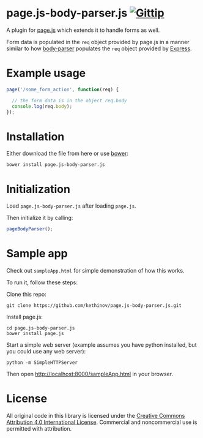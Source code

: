 page.js-body-parser.js [![Gittip](http://img.shields.io/gittip/kethinov.png)](https://www.gittip.com/kethinov/)
===

A plugin for [page.js](http://visionmedia.github.io/page.js/) which extends it to handle forms as well.

Form data is populated in the `req` object provided by page.js in a manner similar to how [body-parser](https://github.com/expressjs/body-parser) populates the `req` object provided by [Express](http://expressjs.com/).

Example usage
===

```js
page('/some_form_action', function(req) {

  // the form data is in the object req.body
  console.log(req.body);
});
```

Installation
===

Either download the file from here or use [bower](http://bower.io/):

```
bower install page.js-body-parser.js
```

Initialization
===

Load `page.js-body-parser.js` after loading `page.js`.

Then initialize it by calling: 

```js
pageBodyParser();
```

Sample app
===

Check out `sampleApp.html` for simple demonstration of how this works.

To run it, follow these steps:

Clone this repo:

```
git clone https://github.com/kethinov/page.js-body-parser.js.git
```

Install page.js:

```
cd page.js-body-parser.js
bower install page.js
```

Start a simple web server (example assumes you have python installed, but you could use any web server):

```
python -m SimpleHTTPServer
```

Then open [http://localhost:8000/sampleApp.html](http://localhost:8000/) in your browser.

License
===

All original code in this library is licensed under the [Creative Commons Attribution 4.0 International License](http://creativecommons.org/licenses/by/4.0)</a>. Commercial and noncommercial use is permitted with attribution.